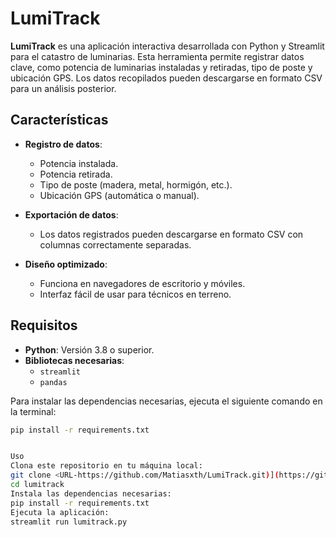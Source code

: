 # LumiTrack

**LumiTrack** es una aplicación interactiva desarrollada con Python y Streamlit para el catastro de luminarias. Esta herramienta permite registrar datos clave, como potencia de luminarias instaladas y retiradas, tipo de poste y ubicación GPS. Los datos recopilados pueden descargarse en formato CSV para un análisis posterior.

## Características

- **Registro de datos**:
  - Potencia instalada.
  - Potencia retirada.
  - Tipo de poste (madera, metal, hormigón, etc.).
  - Ubicación GPS (automática o manual).

- **Exportación de datos**:
  - Los datos registrados pueden descargarse en formato CSV con columnas correctamente separadas.

- **Diseño optimizado**:
  - Funciona en navegadores de escritorio y móviles.
  - Interfaz fácil de usar para técnicos en terreno.

## Requisitos

- **Python**: Versión 3.8 o superior.
- **Bibliotecas necesarias**:
  - `streamlit`
  - `pandas`

Para instalar las dependencias necesarias, ejecuta el siguiente comando en la terminal:
```bash
pip install -r requirements.txt


Uso
Clona este repositorio en tu máquina local:
git clone <URL-https://github.com/Matiasxth/LumiTrack.git)](https://github.com/Matiasxth/LumiTrack.git)>
cd lumitrack
Instala las dependencias necesarias:
pip install -r requirements.txt
Ejecuta la aplicación:
streamlit run lumitrack.py
